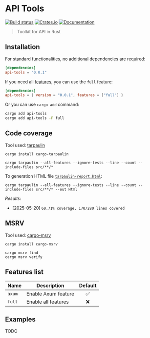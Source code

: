 # API Tools

[![Build status](https://github.com/fabienbellanger/api-tools/actions/workflows/CI.yml/badge.svg?branch=main)](https://github.com/fabienbellanger/api-tools/actions/workflows/CI.yml)
[![Crates.io](https://img.shields.io/crates/v/api-tools)](https://crates.io/crates/api-tools)
[![Documentation](https://docs.rs/api-tools/badge.svg)](https://docs.rs/api-tools)

> Toolkit for API in Rust

## Installation

For standard functionalities, no additional dependencies are required:

```toml
[dependencies]
api-tools = "0.0.1"
```

If you need all [features](#Features-list), you can use the `full` feature:

```toml
[dependencies]
api-tools = { version = "0.0.1", features = ["full"] }
```

Or you can use `cargo add` command:

```bash
cargo add api-tools
cargo add api-tools -F full
```

## Code coverage

Tool used: [tarpaulin](https://github.com/xd009642/tarpaulin)

```shell
cargo install cargo-tarpaulin
```

```shell
cargo tarpaulin --all-features --ignore-tests --line --count --include-files src/**/*
```

To generation HTML file [`tarpaulin-report.html`](tarpaulin-report.html):

```shell
cargo tarpaulin --all-features --ignore-tests --line --count --include-files src/**/* --out Html
```

_Results:_

- [2025-05-20] `60.71% coverage, 170/280 lines covered`

## MSRV

Tool used: [cargo-msrv](https://github.com/foresterre/cargo-msrv)

```shell
cargo install cargo-msrv
```

```shell
cargo msrv find
cargo msrv verify
```

## Features list

| Name   | Description         | Default |
|--------|---------------------|:-------:|
| `axum` | Enable Axum feature |    ✅    |
| `full` | Enable all features |    ❌    |

## Examples

TODO
